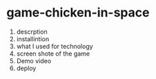# game-chicken-in-space


1. descrption
2. installintion
3. what I used for technology
4. screen shote of the game
5. Demo video
6. deploy
